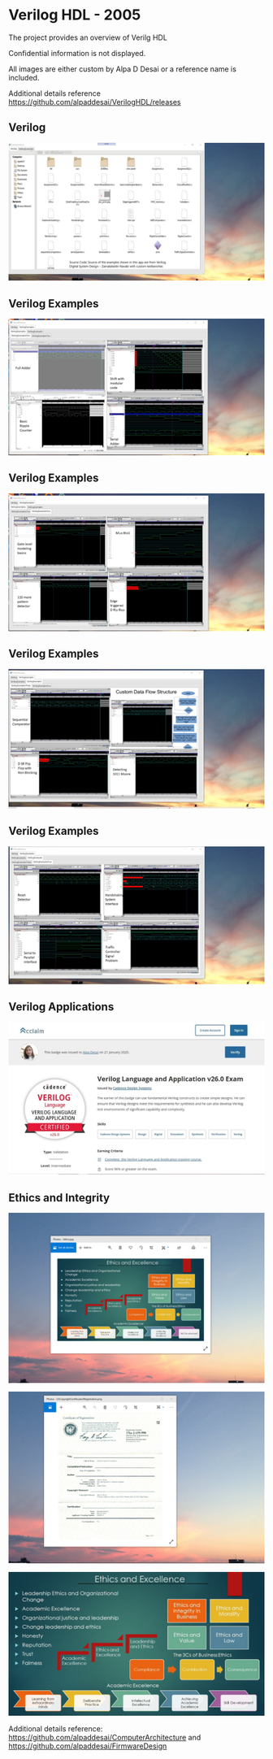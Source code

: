 # Verilog HDL   - 2005

The project provides an overview of Verilg HDL

Confidential information is not displayed.

All images are either custom by Alpa D Desai or a reference name is included.

Additional details reference https://github.com/alpaddesai/VerilogHDL/releases

## Verilog
![image](Verilog.png)

## Verilog Examples
![image](VerilogExamplesOne.png)

## Verilog Examples
![image](VerilogExamplesTwo.png)

## Verilog Examples
![image](VerilogExamplesThree.png)

## Verilog Examples 
![image](VerilogExamplesFour.png)

## Verilog Applications
![image](VerilogLanguageandApplication.jpg)

## Ethics and Integrity
![image](EthicsandExcellence.png)

![image](USCopyrightCertificate.png)

![image](Ethics.jpg)

Additional details reference: https://github.com/alpaddesai/ComputerArchitecture and https://github.com/alpaddesai/FirmwareDesign
